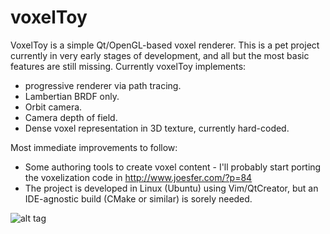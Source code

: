voxelToy
========

VoxelToy is a simple Qt/OpenGL-based voxel renderer. This is a pet project currently in very early stages of development, and all but the most basic features are still missing. Currently voxelToy implements:

- progressive renderer via path tracing.
- Lambertian BRDF only.
- Orbit camera.
- Camera depth of field.
- Dense voxel representation in 3D texture, currently hard-coded. 

Most immediate improvements to follow:
- Some authoring tools to create voxel content - I'll probably start porting the voxelization code in http://www.joesfer.com/?p=84
- The project is developed in Linux (Ubuntu) using Vim/QtCreator, but an IDE-agnostic build (CMake or similar) is sorely needed.

![alt tag](https://github.com/joesfer/voxelToy/blob/master/resources/screenshot07.png)
